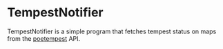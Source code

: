 # TempestNotifier

TempestNotifier is a simple program that fetches tempest status on maps from the [poetempest](http://poetempest.com/) API.
